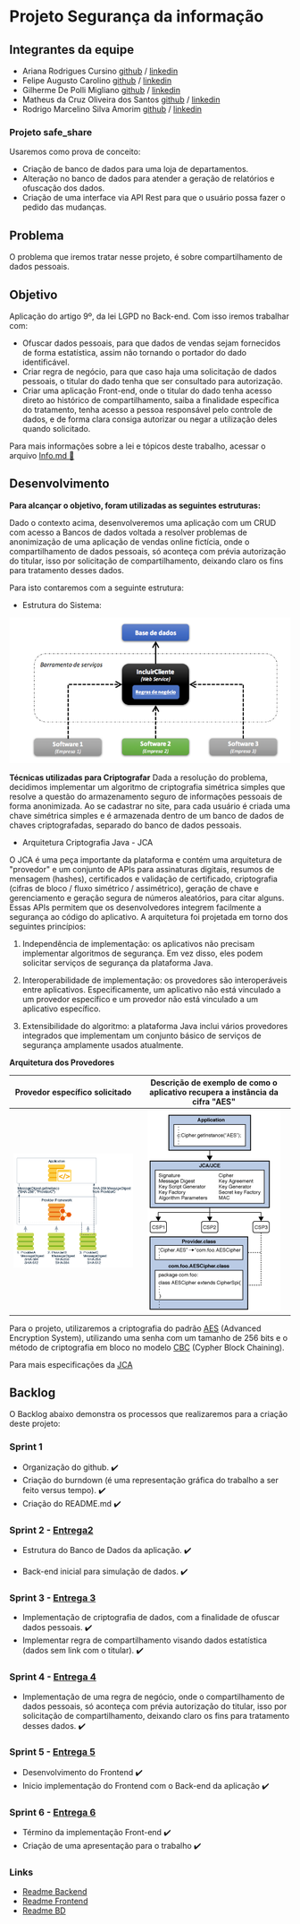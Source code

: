 # Projeto Segurança da informação

## Integrantes da equipe
- Ariana Rodrigues Cursino [github](https://github.com/arcursino) / [linkedin](https://www.linkedin.com/in/arcursino/) 
- Felipe Augusto Carolino [github](https://github.com/felipecarolino) / [linkedin](https://www.linkedin.com/in/felipe-carolino)
- Gilherme De Polli Migliano [github]( https://github.com/guilhermemigliano) / [linkedin](https://www.linkedin.com/in/guilhermemigliano)
- Matheus da Cruz Oliveira dos Santos [github](https://github.com/matheuscosantos) / [linkedin](https://www.linkedin.com/in/matheuscosantos/)
- Rodrigo Marcelino Silva Amorim [github](https://github.com/RodrigoMarcelin) / [linkedin](https://www.linkedin.com/in/rodrigo-marcelino-a5578ab8)

### Projeto safe_share
Usaremos como prova de conceito: 
- Criação de banco de dados para uma loja de departamentos.
- Alteração no banco de dados para atender a geração de relatórios e ofuscação dos dados.
- Criação de uma interface via API Rest para que o usuário possa fazer o pedido das mudanças.

## Problema
O problema que iremos tratar nesse projeto, é sobre compartilhamento de dados pessoais.

## Objetivo
Aplicação do artigo 9º, da lei LGPD no Back-end.
Com isso iremos trabalhar com:
- Ofuscar dados pessoais, para que dados de vendas sejam fornecidos de forma estatística, assim não tornando o portador do dado identificável.
- Criar regra de negócio, para que caso haja uma solicitação de dados pessoais, o titular do dado tenha que ser consultado para autorização.
- Criar uma aplicação Front-end, onde o titular do dado tenha acesso direto ao histórico de compartilhamento, saiba a finalidade específica do tratamento, tenha acesso a pessoa responsável pelo controle de dados, e de forma clara consiga autorizar ou negar a utilização deles quando solicitado.

Para mais informações sobre a lei e tópicos deste trabalho, acessar o arquivo [Info.md :book:](Info.md) 


## Desenvolvimento
**Para alcançar o objetivo, foram utilizadas as seguintes estruturas:**


Dado o contexto acima, desenvolveremos uma aplicação com um CRUD com acesso a Bancos de dados voltada a resolver problemas de anonimização de uma aplicação de vendas online fictícia, onde o compartilhamento de dados pessoais, só aconteça com prévia autorização do titular, isso por solicitação de compartilhamento, deixando claro os fins para tratamento desses dados. 

Para isto contaremos com a seguinte estrutura:

- Estrutura do Sistema:

![Estrutura](images/estrutura.png)

**Técnicas utilizadas para Criptografar**
Dada a resolução do problema, decidimos implementar um algoritmo  de criptografia simétrica simples que resolve a questão do armazenamento seguro de informações pessoais de forma anonimizada. Ao se cadastrar no site, para cada usuário é criada uma chave simétrica simples e é armazenada dentro de um banco de dados de chaves criptografadas, separado do banco de dados pessoais.

- Arquitetura Criptografia Java - JCA

O JCA é uma peça importante da plataforma e contém uma arquitetura de "provedor" e um conjunto de APIs para assinaturas digitais, resumos de mensagem (hashes), certificados e validação de certificado, criptografia (cifras de bloco / fluxo simétrico / assimétrico), geração de chave e gerenciamento e geração segura de números aleatórios, para citar alguns. Essas APIs permitem que os desenvolvedores integrem facilmente a segurança ao código do aplicativo. A arquitetura foi projetada em torno dos seguintes princípios:

1. Independência de implementação: os aplicativos não precisam implementar algoritmos de segurança. Em vez disso, eles podem solicitar serviços de segurança da plataforma Java. 

2. Interoperabilidade de implementação: os provedores são interoperáveis ​​entre aplicativos. Especificamente, um aplicativo não está vinculado a um provedor específico e um provedor não está vinculado a um aplicativo específico.

3. Extensibilidade do algoritmo: a plataforma Java inclui vários provedores integrados que implementam um conjunto básico de serviços de segurança amplamente usados ​​atualmente.

**Arquitetura dos Provedores**

Provedor específico solicitado         |  Descrição de exemplo de como o aplicativo recupera a instância da cifra "AES"
:-------------------------------------:|:------------------------------:
![Criptografia](images/crypto.png)     |  ![Instância](images/crypto_instance.png)



Para o projeto, utilizaremos a criptografia do padrão [AES](https://nvlpubs.nist.gov/nistpubs/FIPS/NIST.FIPS.197.pdf) (Advanced Encryption System), utilizando uma senha com um tamanho de 256 bits e o método de criptografia em bloco no modelo [CBC](https://csrc.nist.gov/publications/detail/sp/800-38a/final) (Cypher Block Chaining).

Para mais especificações da [JCA](https://docs.oracle.com/javase/8/docs/technotes/guides/security/crypto/CryptoSpec.html) 

## Backlog

O Backlog abaixo demonstra os processos que realizaremos para a criação deste projeto:

### Sprint 1
- Organização do github. :heavy_check_mark:
- Criação do burndown (é uma representação gráfica do trabalho a ser feito versus tempo). :heavy_check_mark:
- Criação do README.md :heavy_check_mark:

### Sprint 2 - [Entrega2](entrega2.md)
- Estrutura do Banco de Dados da aplicação. :heavy_check_mark:  
       
- Back-end inicial para simulação de dados. :heavy_check_mark:      

### Sprint 3 - [Entrega 3](entrega3.md)
- Implementação de criptografia de dados, com a finalidade de ofuscar dados pessoais. :heavy_check_mark:
- Implementar regra de compartilhamento visando dados estatística (dados sem link com o titular). :heavy_check_mark:

### Sprint 4 - [Entrega 4](entrega4.md)
- Implementação de uma regra de negócio, onde o compartilhamento de dados pessoais, só aconteça com prévia autorização do titular, isso por solicitação de compartilhamento, deixando claro os fins para tratamento desses dados. :heavy_check_mark:

### Sprint 5 - [Entrega 5](entrega5.md)
- Desenvolvimento do Frontend :heavy_check_mark:
- Inicio implementação do Frontend com o Back-end da aplicação :heavy_check_mark:

### Sprint 6 - [Entrega 6](entrega6.md)
- Término da implementação Front-end :heavy_check_mark:
- Criação de uma apresentação para o trabalho :heavy_check_mark:

### Links

- [Readme Backend](https://github.com/RodrigoMarcelin/safe_share/blob/master/backend/README.md)
- [Readme Frontend](https://github.com/RodrigoMarcelin/safe_share/blob/master/frontend/README.md)
- [Readme BD](https://github.com/RodrigoMarcelin/safe_share/blob/master/bd/README.md) 




